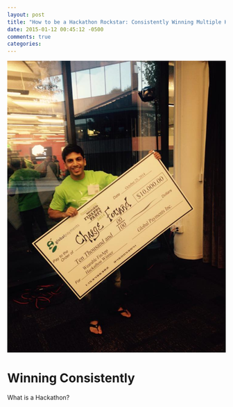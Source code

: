 ```yaml
---
layout: post
title: "How to be a Hackathon Rockstar: Consistently Winning Multiple Hackathons"
date: 2015-01-12 00:45:12 -0500
comments: true
categories: 
---
```


<img src="images/finapps_hackathon_check_profile.jpg" title="How to be a Hackathon Rockstar: Consistently Winning Multiple Hackathons" class="banner-img" />

# Winning Consistently 

What is a Hackathon? 